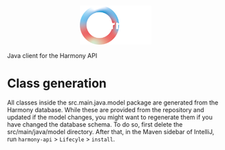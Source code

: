 <p align="center" width="100%">
    <img width="33%" src="./assets/logo-light-1x.png"> 
</p>

Java client for the Harmony API

# Class generation
All classes inside the src.main.java.model package are generated from the Harmony database. While these are provided from the repository and updated if the model changes, you might want to regenerate them if you have changed the database schema. To do so, first delete the src/main/java/model directory. After that, in the Maven sidebar of IntelliJ, run `harmony-api` > `Lifecyle` > `install`.
